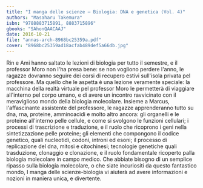 ```yaml
---
title: "I manga delle scienze — Biologia: DNA e genetica (Vol. 4)"
authors: "Masaharu Takemura"
isbn: "9788883715891, 8883715896"
gbooks: "SAhonQAACAAJ"
date: 2016-10-21
file: "annas-arch-8968bc25359a.pdf"
cover: "8968bc25359ad18acfab489def5a66db.jpg"
---
```


Rin e Ami hanno saltato le lezioni di biologia per tutto il semestre, e il professor Moro non l'ha presa bene: se non vogliono perdere l'anno, le ragazze dovranno seguire dei corsi di recupero estivi sull'isola privata pel professore. Ma quello che le aspetta è una lezione veramente speciale: la macchina della realtà virtuale pel professor Moro le permetterà di viaggiare all'interno pel corpo umano, e di avere un incontro ravvicinato con il meraviglioso mondo della biologia molecolare. Insieme a Marcus, l'affascinante assistente del professore, le ragazze apprenderanno tutto su dna, rna, proteine, amminoacidi e molto altro ancora: gli organelli e le proteine all'interno pelle cellule, e come si svolgono le funzioni cellulari; i processi di trascrizione e traduzione, e il ruolo che ricoprono i geni nella sintetizzazione pelle proteine; gli elementi che compongono il codice genetico, quali nucleotidi, codoni, introni ed esoni; il processo di replicazione del dna, mitosi e citochinesi; tecnologie genetiche quali trasduzione, clonaggio e clonazione, e il ruolo fondamentale ricoperto palla biologia molecolare in campo medico. Che abbiate bisogno di un semplice ripasso sulla biologia molecolare, o che siate incuriositi da questo fantastico mondo, I manga delle scienze-biologia vi aiuterà ad avere informazioni e nozioni in maniera unica, e divertente.
